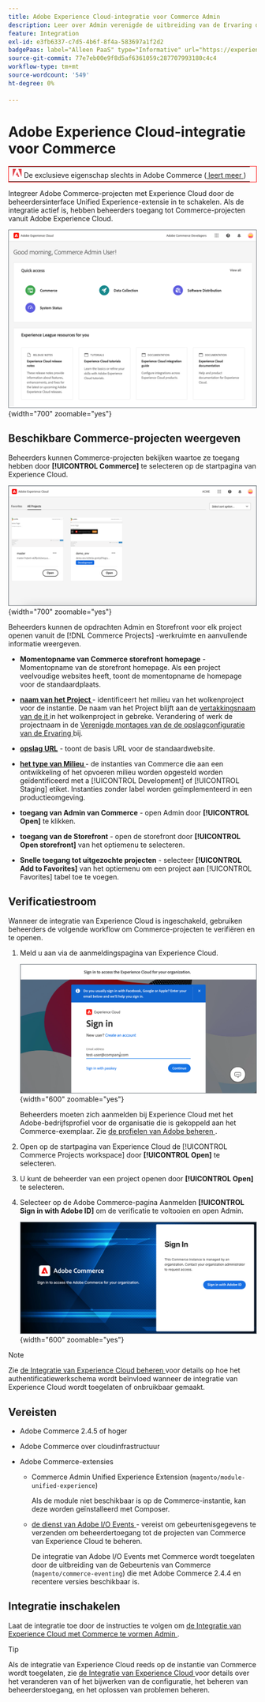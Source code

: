 ```yaml
---
title: Adobe Experience Cloud-integratie voor Commerce Admin
description: Leer over Admin verenigde de uitbreiding van de Ervaring die Commerce met Experience Cloud integreert zodat de klanten tot de projecten van Commerce van de homepage van Experience Cloud kunnen toegang hebben.
feature: Integration
exl-id: e3fb6337-c7d5-4b6f-8f4a-583697a1f2d2
badgePaas: label="Alleen PaaS" type="Informative" url="https://experienceleague.adobe.com/nl/docs/commerce/user-guides/product-solutions" tooltip="Is alleen van toepassing op Adobe Commerce op Cloud-projecten (door Adobe beheerde PaaS-infrastructuur) en op projecten in het veld."
source-git-commit: 77e7eb00e9f8d5af6361059c287707993180c4c4
workflow-type: tm+mt
source-wordcount: '549'
ht-degree: 0%

---
```


# Adobe Experience Cloud-integratie voor Commerce

<table style="border:1px solid red">
<tr><td><img alt="Adobe Commerce-functie" src="../assets/adobe-logo.svg" width="20" height="20" /> De exclusieve eigenschap slechts in Adobe Commerce (<a href="https://experienceleague.adobe.com/docs/commerce-admin/user-guides/home.html?lang=nl-NL#product-editions"> leert meer </a>)</td></tr>
</table>

Integreer Adobe Commerce-projecten met Experience Cloud door de beheerdersinterface Unified Experience-extensie in te schakelen. Als de integratie actief is, hebben beheerders toegang tot Commerce-projecten vanuit Adobe Experience Cloud.

![ Toegang Commerce van de homepage van Experience Cloud ](./assets/admin-uex-home-page.png){width="700" zoomable="yes"}

## Beschikbare Commerce-projecten weergeven

Beheerders kunnen Commerce-projecten bekijken waartoe ze toegang hebben door **[!UICONTROL Commerce]** te selecteren op de startpagina van Experience Cloud.

![ de werkruimte van de Projecten van Commerce op Experience Cloud ](./assets/admin-uex-commerce-projects-home.png){width="700" zoomable="yes"}

Beheerders kunnen de opdrachten Admin en Storefront voor elk project openen vanuit de [!DNL Commerce Projects] -werkruimte en aanvullende informatie weergeven.

- **Momentopname van Commerce storefront homepage** - Momentopname van de storefront homepage. Als een project veelvoudige websites heeft, toont de momentopname de homepage voor de standaardplaats.

- **[naam van het Project ](https://experienceleague.adobe.com/docs/commerce-cloud-service/user-guide/architecture/pro-develop-deploy-workflow.html?lang=nl-NL)** - identificeert het milieu van het wolkenproject voor de instantie. De naam van het Project blijft aan de [ vertakkingsnaam van de it ](https://experienceleague.adobe.com/docs/commerce-cloud-service/user-guide/project/console-branches.html?lang=nl-NL) in het wolkenproject in gebreke. Verandering of werk de projectnaam in de [ Verenigde montages van de de opslagconfiguratie van de Ervaring ](admin-unified-experience-integration-manage.md#manage-the-integration-from-the-admin) bij.

- **[opslag URL](../stores-purchase/store-urls.md)** - toont de basis URL voor de standaardwebsite.

- **[het type van Milieu ](https://experienceleague.adobe.com/docs/commerce-cloud-service/user-guide/architecture/pro-develop-deploy-workflow.html?lang=nl-NL)** - de instanties van Commerce die aan een ontwikkeling of het opvoeren milieu worden opgesteld worden geïdentificeerd met a [!UICONTROL Development] of [!UICONTROL Staging] etiket. Instanties zonder label worden geïmplementeerd in een productieomgeving.

- **toegang van Admin van Commerce** - open Admin door **[!UICONTROL Open]** te klikken.

- **toegang van de Storefront** - open de storefront door **[!UICONTROL Open storefront]** van het optiemenu te selecteren.

- **Snelle toegang tot uitgezochte projecten** - selecteer **[!UICONTROL Add to Favorites]** van het optiemenu om een project aan [!UICONTROL Favorites] tabel toe te voegen.

## Verificatiestroom

Wanneer de integratie van Experience Cloud is ingeschakeld, gebruiken beheerders de volgende workflow om Commerce-projecten te verifiëren en te openen.

1. Meld u aan via de aanmeldingspagina van Experience Cloud.

   ![ Experience Cloud het Teken binnen pagina ](./assets/admin-uex-experience-cloud-login.png){width="600" zoomable="yes"}

   Beheerders moeten zich aanmelden bij Experience Cloud met het Adobe-bedrijfsprofiel voor de organisatie die is gekoppeld aan het Commerce-exemplaar. Zie [ de profielen van Adobe beheren ](https://helpx.adobe.com/nl/enterprise/using/manage-adobe-profiles.html).

1. Open op de startpagina van Experience Cloud de [!UICONTROL Commerce Projects workspace] door **[!UICONTROL Open]** te selecteren.

1. U kunt de beheerder van een project openen door **[!UICONTROL Open]** te selecteren.

1. Selecteer op de Adobe Commerce-pagina Aanmelden **[!UICONTROL Sign in with Adobe ID]** om de verificatie te voltooien en open Admin.

   ![ Adobe Commerce het Teken binnen pagina ](./assets/admin-adobeid-login.png){width="600" zoomable="yes"}

>[!NOTE]
>
>Zie [ de Integratie van Experience Cloud beheren ](admin-unified-experience-integration-manage.md) voor details op hoe het authentificatiewerkschema wordt beïnvloed wanneer de integratie van Experience Cloud wordt toegelaten of onbruikbaar gemaakt.

## Vereisten

- Adobe Commerce 2.4.5 of hoger
- Adobe Commerce over cloudinfrastructuur
- Adobe Commerce-extensies

   - Commerce Admin Unified Experience Extension (`magento/module-unified-experience`)

     Als de module niet beschikbaar is op de Commerce-instantie, kan deze worden geïnstalleerd met Composer.

   - [ de dienst van Adobe I/O Events ](https://developer.adobe.com/commerce/extensibility/events/) - vereist om gebeurtenisgegevens te verzenden om beheerdertoegang tot de projecten van Commerce van Experience Cloud te beheren.

     De integratie van Adobe I/O Events met Commerce wordt toegelaten door de uitbreiding van de Gebeurtenis van Commerce (`magento/commerce-eventing`) die met Adobe Commerce 2.4.4 en recentere versies beschikbaar is.

## Integratie inschakelen

Laat de integratie toe door de instructies te volgen om [ de Integratie van Experience Cloud met Commerce te vormen Admin ](admin-unified-experience-integration-configure.md).

>[!TIP]
>
>Als de integratie van Experience Cloud reeds op de instantie van Commerce wordt toegelaten, zie [ de Integratie van Experience Cloud ](admin-unified-experience-integration-manage.md) voor details over het veranderen van of het bijwerken van de configuratie, het beheren van beheerderstoegang, en het oplossen van problemen beheren.
